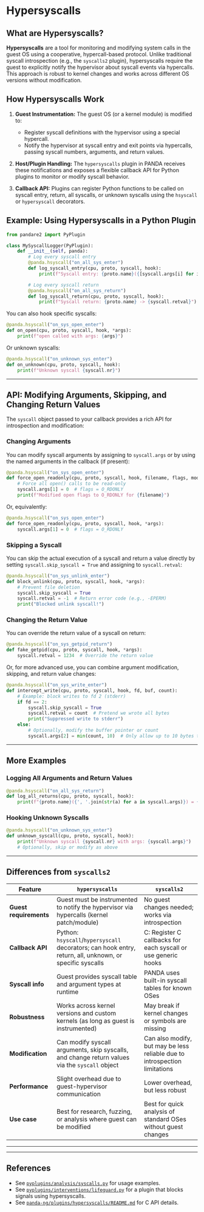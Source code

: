 # Hypersyscalls 

## What are Hypersyscalls?

**Hypersyscalls** are a tool for monitoring and modifying system calls in the guest OS using a cooperative, hypercall-based protocol. Unlike traditional syscall introspection (e.g., the `syscalls2` plugin), hypersyscalls require the guest to explicitly notify the hypervisor about syscall events via hypercalls. This approach is robust to kernel changes and works across different OS versions without modification.

## How Hypersyscalls Work

1. **Guest Instrumentation:** The guest OS (or a kernel module) is modified to:
   - Register syscall definitions with the hypervisor using a special hypercall.
   - Notify the hypervisor at syscall entry and exit points via hypercalls, passing syscall numbers, arguments, and return values.

2. **Host/Plugin Handling:** The `hypersyscalls` plugin in PANDA receives these notifications and exposes a flexible callback API for Python plugins to monitor or modify syscall behavior.

3. **Callback API:** Plugins can register Python functions to be called on syscall entry, return, all syscalls, or unknown syscalls using the `hsyscall` or `hypersyscall` decorators.

## Example: Using Hypersyscalls in a Python Plugin

```python
from pandare2 import PyPlugin

class MySyscallLogger(PyPlugin):
    def __init__(self, panda):
        # Log every syscall entry
        @panda.hsyscall("on_all_sys_enter")
        def log_syscall_entry(cpu, proto, syscall, hook):
            print(f"Syscall entry: {proto.name}({[syscall.args[i] for i in range(proto.nargs)]})")

        # Log every syscall return
        @panda.hsyscall("on_all_sys_return")
        def log_syscall_return(cpu, proto, syscall, hook):
            print(f"Syscall return: {proto.name} -> {syscall.retval}")
```

You can also hook specific syscalls:

```python
@panda.hsyscall("on_sys_open_enter")
def on_open(cpu, proto, syscall, hook, *args):
    print(f"open called with args: {args}")
```

Or unknown syscalls:

```python
@panda.hsyscall("on_unknown_sys_enter")
def on_unknown(cpu, proto, syscall, hook):
    print(f"Unknown syscall {syscall.nr}")
```

---

## API: Modifying Arguments, Skipping, and Changing Return Values

The `syscall` object passed to your callback provides a rich API for introspection and modification:

### Changing Arguments

You can modify syscall arguments by assigning to `syscall.args` or by using the named arguments in the callback (if present):

```python
@panda.hsyscall("on_sys_open_enter")
def force_open_readonly(cpu, proto, syscall, hook, filename, flags, mode):
    # Force all open() calls to be read-only
    syscall.args[1] = 0  # flags = O_RDONLY
    print(f"Modified open flags to O_RDONLY for {filename}")
```

Or, equivalently:

```python
@panda.hsyscall("on_sys_open_enter")
def force_open_readonly(cpu, proto, syscall, hook, *args):
    syscall.args[1] = 0  # flags = O_RDONLY
```

### Skipping a Syscall

You can skip the actual execution of a syscall and return a value directly by setting `syscall.skip_syscall = True` and assigning to `syscall.retval`:

```python
@panda.hsyscall("on_sys_unlink_enter")
def block_unlink(cpu, proto, syscall, hook, *args):
    # Prevent file deletion
    syscall.skip_syscall = True
    syscall.retval = -1  # Return error code (e.g., -EPERM)
    print("Blocked unlink syscall!")
```

### Changing the Return Value

You can override the return value of a syscall on return:

```python
@panda.hsyscall("on_sys_getpid_return")
def fake_getpid(cpu, proto, syscall, hook, *args):
    syscall.retval = 1234  # Override the return value
```

Or, for more advanced use, you can combine argument modification, skipping, and return value changes:

```python
@panda.hsyscall("on_sys_write_enter")
def intercept_write(cpu, proto, syscall, hook, fd, buf, count):
    # Example: block writes to fd 2 (stderr)
    if fd == 2:
        syscall.skip_syscall = True
        syscall.retval = count  # Pretend we wrote all bytes
        print("Suppressed write to stderr")
    else:
        # Optionally, modify the buffer pointer or count
        syscall.args[2] = min(count, 10)  # Only allow up to 10 bytes to be written
```

---

## More Examples

### Logging All Arguments and Return Values

```python
@panda.hsyscall("on_all_sys_return")
def log_all_returns(cpu, proto, syscall, hook):
    print(f"{proto.name}({', '.join(str(a) for a in syscall.args)}) = {syscall.retval}")
```

### Hooking Unknown Syscalls

```python
@panda.hsyscall("on_unknown_sys_enter")
def unknown_syscall(cpu, proto, syscall, hook):
    print(f"Unknown syscall {syscall.nr} with args: {syscall.args}")
    # Optionally, skip or modify as above
```

---

## Differences from `syscalls2`

| Feature                | `hypersyscalls`                | `syscalls2`                |
|------------------------|--------------------------------|----------------------------|
| **Guest requirements** | Guest must be instrumented to notify the hypervisor via hypercalls (kernel patch/module) | No guest changes needed; works via introspection |
| **Callback API**       | Python: `hsyscall`/`hypersyscall` decorators; can hook entry, return, all, unknown, or specific syscalls | C: Register C callbacks for each syscall or use generic hooks |
| **Syscall info**       | Guest provides syscall table and argument types at runtime | PANDA uses built-in syscall tables for known OSes |
| **Robustness**         | Works across kernel versions and custom kernels (as long as guest is instrumented) | May break if kernel changes or symbols are missing |
| **Modification**       | Can modify syscall arguments, skip syscalls, and change return values via the `syscall` object | Can also modify, but may be less reliable due to introspection limitations |
| **Performance**        | Slight overhead due to guest-hypervisor communication | Lower overhead, but less robust |
| **Use case**           | Best for research, fuzzing, or analysis where guest can be modified | Best for quick analysis of standard OSes without guest changes |

---

---

## References

- See [`pyplugins/analysis/syscalls.py`](../pyplugins/analysis/syscalls.py) for usage examples.
- See [`pyplugins/interventions/lifeguard.py`](../pyplugins/interventions/lifeguard.py) for a plugin that blocks signals using hypersyscalls.
- See [`panda-ng/plugins/hypersyscalls/README.md`](../panda-ng/plugins/hypersyscalls/README.md) for C API details.

